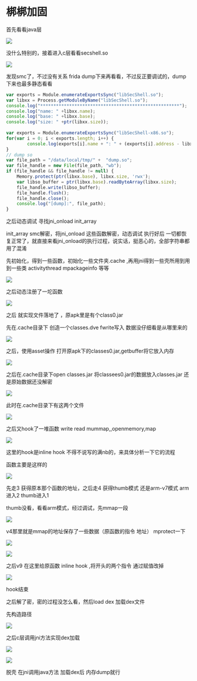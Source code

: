 #  梆梆加固

首先看看java层

![](12.png)

没什么特别的，接着进入c层看看secshell.so

![](22.png)

发现smc了，不过没有关系 frida dump下来再看看，不过反正要调试的，dump下来也最多静态看看

```js
var exports = Module.enumerateExportsSync("libSecShell.so");
var libxx = Process.getModuleByName("libSecShell.so");
console.log("*****************************************************");
console.log("name: " +libxx.name);
console.log("base: " +libxx.base);
console.log("size: " +ptr(libxx.size));
 
var exports = Module.enumerateExportsSync("libSecShell-x86.so");
for(var i = 0; i < exports.length; i++) {
        console.log(exports[i].name + ": " + (exports[i].address - libxx.base));
}
// dump so
var file_path = "/data/local/tmp/" +  "dump.so";
var file_handle = new File(file_path, "wb");
if (file_handle && file_handle != null) {
    Memory.protect(ptr(libxx.base), libxx.size, 'rwx');
    var libso_buffer = ptr(libxx.base).readByteArray(libxx.size);
    file_handle.write(libso_buffer);
    file_handle.flush();
    file_handle.close();
    console.log("[dump]:", file_path);
}
```

之后动态调试 寻找jni_onload  init_array

init_array smc解密，将jni_onload 这些函数解密，动态调试 执行好后 一切都恢复正常了，就直接来看jni_onload的执行过程，说实话，挺恶心的，全部字符串都用了混淆

先初始化，得到一些函数，初始化一些文件夹.cache ,再用jni得到一些壳所用到用到一些类 activitythread mpackageinfo 等等

![](1.png)

之后动态注册了一坨函数 

![](2.png)

之后 就实现文件落地了 ，原apk里是有个class0.jar 

先在.cache目录下 创造一个classes.dve fwrite写入 数据没仔细看是从哪里来的

![](3.png)

之后，使用asset操作 打开原apk下的classes0.jar,getbuffer将它放入内存

![](23.png)

之后在.cache目录下open classes.jar 将classees0.jar的数据放入classes.jar 还是原始数据还没解密

![](24.png)

此时在.cache目录下有这两个文件

![](4.png)



之后又hook了一堆函数 write read mummap,,openmemory,map 

![](5.png)

这里的hook是inline hook 不得不说写的满nb的，来具体分析一下它的流程

函数主要是这样的

![](6.png)

先走3 获得原本那个函数的地址，之后走4 获得thumb模式 还是arm-v7模式 arm进入2 thumb进入1

thumb没看，看看arm模式，经过调试，先mmap一段

![](7.png)



v4那里就是mmap的地址保存了一些数据（原函数的指令 地址） mprotect一下

![](8.png)

![](9.png)

之后v9  在这里给原函数 inline hook ,将开头的两个指令 通过赋值改掉

![](10.png)

hook结束

之后解了密，密的过程没怎么看，然后load dex 加载dex文件

先构造路径

![](11.png)

之后c层调用jni方法实现dex加载

![](25.png)



![](26.png)

脱壳 在jni调用java方法 加载dex后 内存dump就行

